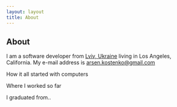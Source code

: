 ```yaml
---
layout: layout
title: About
---
```


<h2>About</h2>

<p>I am a software developer from <a href="http://en.wikipedia.org/wiki/Lviv">Lviv, Ukraine</a> living in Los Angeles, California. 
My e-mail address is <a href="mailto:arsen.kostenko@gmail.com">arsen.kostenko@gmail.com</a></p>

<p>How it all started with computers</p>

<p>Where I worked so far</p>

<p>I graduated from.. </p>